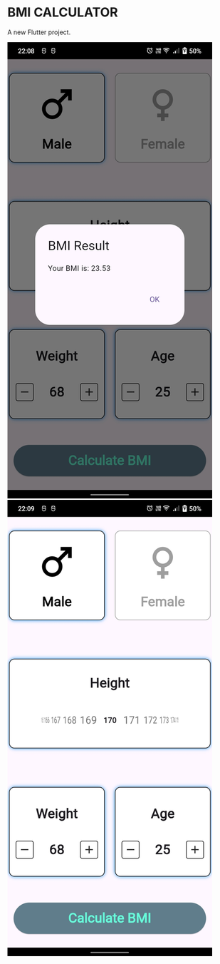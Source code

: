 # BMI CALCULATOR


A new Flutter project.

![Alt text](Screenshot_20240421_220858.jpg "calculate BMI")
![Alt text](Screenshot_20240421_220903.jpg "calculate BMI")

